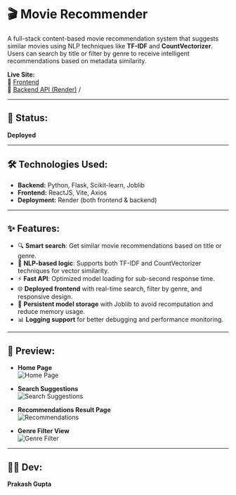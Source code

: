 # 🎬 Movie Recommender

A full-stack content-based movie recommendation system that suggests similar movies using NLP techniques like **TF-IDF** and **CountVectorizer**. Users can search by title or filter by genre to receive intelligent recommendations based on metadata similarity.

**Live Site:**  
🔗 [Frontend](https://movie-recommender-frontend-i255.onrender.com/)  
🔗 [Backend API (Render)](https://movie-recommender-q93t.onrender.com/)
/

---

## 🚀 Status:
**Deployed**

---

## 🛠️ Technologies Used:
- **Backend:** Python, Flask, Scikit-learn, Joblib  
- **Frontend:** ReactJS, Vite, Axios  
- **Deployment:** Render (both frontend & backend)

---

## ✨ Features:
- 🔍 **Smart search**: Get similar movie recommendations based on title or genre.
- 🧠 **NLP-based logic**: Supports both TF-IDF and CountVectorizer techniques for vector similarity.
- ⚡ **Fast API**: Optimized model loading for sub-second response time.
- 🌐 **Deployed frontend** with real-time search, filter by genre, and responsive design.
- 📁 **Persistent model storage** with Joblib to avoid recomputation and reduce memory usage.
- 📊 **Logging support** for better debugging and performance monitoring.

---

## 📸 Preview:

- **Home Page**  
  ![Home Page](https://i.imgur.com/7nNwG8H.png)

- **Search Suggestions**  
  ![Search Suggestions](https://i.imgur.com/SzC4aKf.png)

- **Recommendations Result Page**  
  ![Recommendations](https://i.imgur.com/vbK5eRu.png)

- **Genre Filter View**  
  ![Genre Filter](https://i.imgur.com/ug8JdbR.png)

---

## 👨‍💻 Dev:
**Prakash Gupta**
